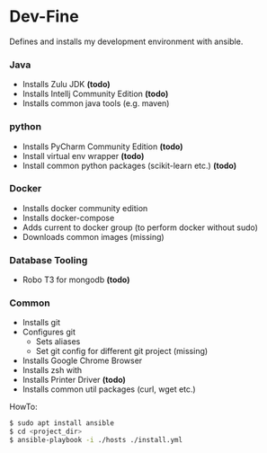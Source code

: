 # Dev-Fine 

Defines and installs my development environment with ansible.


### Java
* Installs Zulu JDK **(todo)**
* Installs Intellj Community Edition **(todo)**
* Installs common java tools (e.g. maven)

### python
* Installs PyCharm Community Edition **(todo)**
* Install virtual env wrapper **(todo)**
* Install common python packages (scikit-learn etc.) **(todo)**

### Docker
 - Installs docker community edition
 - Installs docker-compose
 - Adds current to docker group (to perform docker without sudo)
 - Downloads common images (missing)

### Database Tooling
 - Robo T3 for mongodb **(todo)**
    
### Common
 - Installs git 
 - Configures git
   - Sets aliases
   - Set git config for different git project (missing)
 - Installs Google Chrome Browser
 - Installs zsh with
 - Installs Printer Driver **(todo)**
 - Installs common util packages (curl, wget etc.)


HowTo:
```bash
$ sudo apt install ansible
$ cd <project_dir>
$ ansible-playbook -i ./hosts ./install.yml
```

